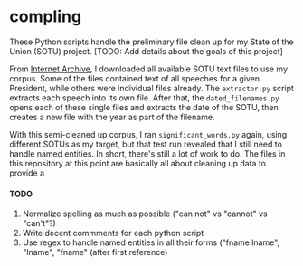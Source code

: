 # compling
These Python scripts handle the preliminary file clean up for my State of 
the Union (SOTU) project. [TODO: Add details about the goals of this project]


From [Internet Archive](http://archive.org), I downloaded all available SOTU text files to use my corpus. Some of the files contained text of all speeches for a given President, while others were individual files already. The `extractor.py` script extracts each speech into its own file. After that, the `dated_filenames.py` opens each of these single files and extracts the date of the SOTU, then creates a new file with the year as part of the filename. 

With this semi-cleaned up corpus, I ran `significant_words.py` again, using different SOTUs as my target, but that test run revealed that I still need to handle named entities. In short, there's still a lot of work to do. The files in this repository at this point are basically all about cleaning up data to provide a 

#### TODO

1. Normalize spelling as much as possible ("can not" vs "cannot" vs "can't"?) 
2. Write decent commments for each python script
3. Use regex to handle named entities in all their forms ("fname lname", "lname", "fname" (after first reference)

